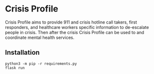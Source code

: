 # Crisis Profile

Crisis Profile aims to provide 911 and crisis hotline call takers, first responders, and healthcare workers specific information to de-escalate people in crisis. Then after the crisis Crisis Profile can be used to and coordinate mental health services.

## Installation

```
python3 -m pip -r requirements.py
flask run
```


